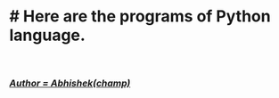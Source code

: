 <h1># Here are the programs of Python language.</h1>
<br>
<b><i><u><h3>Author = Abhishek(champ)</h3></u></i></b>
